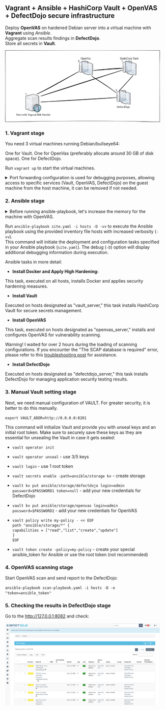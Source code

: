 ## Vagrant + Ansible + HashiCorp Vault + OpenVAS + DefectDojo secure infrastructure

Deploy **OpenVAS** on hardened Debian server into a virtual machine with **Vagrant** using *Ansible*. <br/>
Aggregate scan results findings in **DefectDojo**. <br/>
Store all secrets in **Vault**.

![](images/image0.png)

### 1. Vagrant stage

You need 3 virtual machines running Debian/bullseye64:

One for Vault.
One for OpenVas (preferably allocate around 30 GB of disk space).
One for DefectDojo.

Run `vagrant up` to start the virtual machines.

<details>
  <summary> Port forwarding configuration is used for debugging purposes, allowing access to specific services (Vault, OpenVAS, DefectDojo) on the guest machine from the host machine, it can be removed if not needed.</summary>

```
n.vm.network "forwarded_port", guest: 8201, host: "#{8200+machine_id}", id: "http1" # vault debug port for host
n.vm.network "forwarded_port", guest: 9392, host: "#{9440+machine_id}", id: "http2" # openvas debug port for host
n.vm.network "forwarded_port", guest: 8080, host: "#{8080+machine_id}", id: "https" # defectdogo debug port for host
```

To connect to the virtual machines created with Vagrant, it is essential to generate an SSH key pair using ssh-keygen on the host machine and then include the public key in the Vagrantfile to distribute it to the deployed instances. The script responsible for sending the keys is located in `add_ans_user.sh`.

</details>

### 2. Ansible stage

<details>
  <summary>Before running ansible-playbook, let's increase the memory for the machine with OpenVAS.</summary>

To do this, connect to it via SSH:

```
sudo ssh ans_user@127.0.0.1 -p 2001 -i keys
```
Then, execute the following command:

```
sudo resize2fs -p -F /dev/sda1
```
</details>

Run `ansible-playbook site.yaml -i hosts -D -vv` to execute the Ansible playbook using the provided inventory file hosts with increased verbosity (`-vv`). <br/>This command will initiate the deployment and configuration tasks specified in your Ansible playbook (`site.yaml`). The debug (`-D`) option will display additional debugging information during execution.

Ansible tasks in more detail:

* **Install Docker and Apply High Hardening:**

This task, executed on all hosts, installs Docker and applies security hardening measures.

* **Install Vault**

Executed on hosts designated as "vault_server," this task installs HashiCorp Vault for secure secrets management.

* **Install OpenVAS**

This task, executed on hosts designated as "openvas_server," installs and configures OpenVAS for vulnerability scanning.

Warning!
I waited for over 2 hours during the loading of scanning configurations. If you encounter the "The SCAP database is required" error, please refer to this [troubleshooting post](https://greenbone.github.io/docs/latest/22.4/source-build/troubleshooting.html#failed-to-find-scan-configuration) for assistance.

* **Install DefectDojo**

Executed on hosts designated as "defectdojo_server," this task installs DefectDojo for managing application security testing results.


### 3. Manual Vault setting stage

Next, we need manual configuration of VAULT. For greater security, it is better to do this manually.

`export VAULT_ADDR=http://0.0.0.0:8201`

This command will initialize Vault and provide you with unseal keys and an initial root token. Make sure to securely save these keys as they are essential for unsealing the Vault in case it gets sealed:

* `vault operator init`
* `vault operator unseal` - use 3/5 keys
* `vault login` - use 1 root token
* `vault secrets enable -path=ansible/storage kv`  - create storage
* `vault kv put ansible/storage/defectdojo login=admin password=$PASSWORD1 token=null` - add your new credentials for DefectDojo
* `vault kv put ansible/storage/openvas login=admin password=$PASSWORD2` - add your new credentials for OpenVAS

*   ```
    vault policy write my-policy - << EOF
    path "ansible/storage/*" {
    capabilities = ["read","list","create","update"]
    }
    EOF
    ```
* `vault token create -policy=my-policy`  - create your special ansible_token for Ansible or use the root token (not recommended)

### 4. OpenVAS scanning stage

Start OpenVAS scan and send report to the DefectDojo:

`ansible-playbook scan-playbook.yaml -i hosts -D -e "token=ansible_token"`

### 5. Checking the results in DefectDojo stage

Go to the http://127.0.0.1:8082 and check:

![](images/image1.png)


